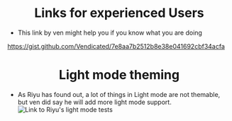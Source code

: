 <h1 align="center">Links for experienced Users</h1>

* This link by ven might help you if you know what you are doing

https://gist.github.com/Vendicated/7e8aa7b2512b8e38e041692cbf34acfa

<h1 align="center">Light mode theming</h1>

* As Riyu has found out, a lot of things in Light mode are not themable, but ven did say he will add more light mode support. ![Link to Riyu's light mode tests](https://ptb.discord.com/channels/811255666990907402/868419532992172073/902278346195476490)
